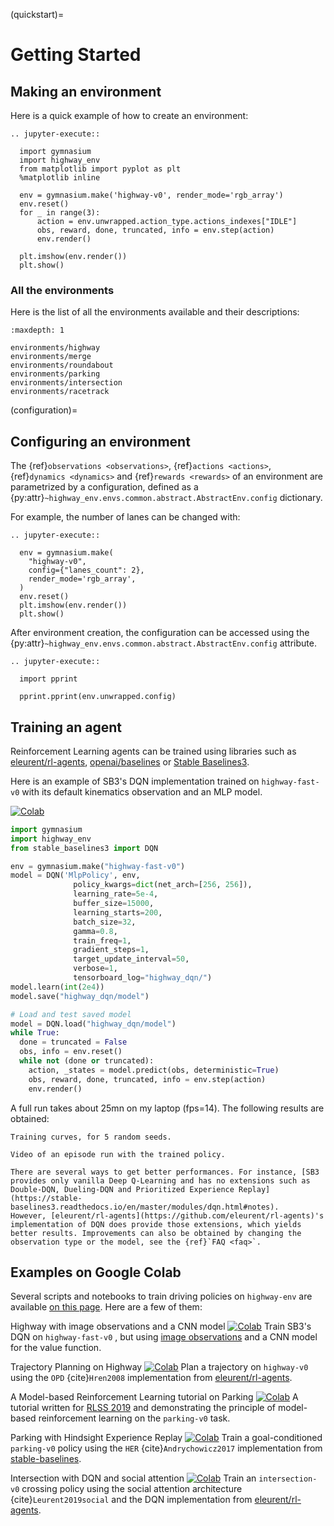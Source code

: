 (quickstart)=
# Getting Started

## Making an environment

Here is a quick example of how to create an environment:

```{eval-rst}
.. jupyter-execute::

  import gymnasium
  import highway_env
  from matplotlib import pyplot as plt
  %matplotlib inline

  env = gymnasium.make('highway-v0', render_mode='rgb_array')
  env.reset()
  for _ in range(3):
      action = env.unwrapped.action_type.actions_indexes["IDLE"]
      obs, reward, done, truncated, info = env.step(action)
      env.render()

  plt.imshow(env.render())
  plt.show()
```

### All the environments

Here is the list of all the environments available and their descriptions:

```{toctree}
:maxdepth: 1

environments/highway
environments/merge
environments/roundabout
environments/parking
environments/intersection
environments/racetrack
```

(configuration)=

## Configuring an environment

The {ref}`observations <observations>`, {ref}`actions <actions>`, {ref}`dynamics <dynamics>` and {ref}`rewards <rewards>`
of an environment are parametrized by a configuration, defined as a
{py:attr}`~highway_env.envs.common.abstract.AbstractEnv.config` dictionary.

For example, the number of lanes can be changed with:


```{eval-rst}
.. jupyter-execute::

  env = gymnasium.make(
    "highway-v0",
    config={"lanes_count": 2},
    render_mode='rgb_array',
  )
  env.reset()
  plt.imshow(env.render())
  plt.show()
```

After environment creation, the configuration can be accessed using the
{py:attr}`~highway_env.envs.common.abstract.AbstractEnv.config` attribute.

```{eval-rst}
.. jupyter-execute::

  import pprint

  pprint.pprint(env.unwrapped.config)
```

## Training an agent

Reinforcement Learning agents can be trained using libraries such as [eleurent/rl-agents](https://github.com/eleurent/rl-agents),
[openai/baselines](https://github.com/openai/baselines) or [Stable Baselines3](https://github.com/DLR-RM/stable-baselines3).

Here is an example of SB3's DQN implementation trained on `highway-fast-v0` with its default kinematics observation and an MLP model.

[colab-badge]: https://colab.research.google.com/assets/colab-badge.svg
[highway_dqn]: https://colab.research.google.com/github/eleurent/highway-env/blob/master/scripts/sb3_highway_dqn.ipynb


[![Colab][colab-badge]][highway_dqn]

```python
import gymnasium
import highway_env
from stable_baselines3 import DQN

env = gymnasium.make("highway-fast-v0")
model = DQN('MlpPolicy', env,
              policy_kwargs=dict(net_arch=[256, 256]),
              learning_rate=5e-4,
              buffer_size=15000,
              learning_starts=200,
              batch_size=32,
              gamma=0.8,
              train_freq=1,
              gradient_steps=1,
              target_update_interval=50,
              verbose=1,
              tensorboard_log="highway_dqn/")
model.learn(int(2e4))
model.save("highway_dqn/model")

# Load and test saved model
model = DQN.load("highway_dqn/model")
while True:
  done = truncated = False
  obs, info = env.reset()
  while not (done or truncated):
    action, _states = model.predict(obs, deterministic=True)
    obs, reward, done, truncated, info = env.step(action)
    env.render()
```

A full run takes about 25mn on my laptop (fps=14). The following results are obtained:

```{figure} https://raw.githubusercontent.com/eleurent/highway-env/gh-media/docs/media/highway_fast_dqn.png
Training curves, for 5 random seeds.
```

```{figure} https://raw.githubusercontent.com/eleurent/highway-env/gh-media/docs/media/highway_fast_dqn.gif
Video of an episode run with the trained policy.
```

```{note}
There are several ways to get better performances. For instance, [SB3 provides only vanilla Deep Q-Learning and has no extensions such as Double-DQN, Dueling-DQN and Prioritized Experience Replay](https://stable-baselines3.readthedocs.io/en/master/modules/dqn.html#notes).
However, [eleurent/rl-agents](https://github.com/eleurent/rl-agents)'s implementation of DQN does provide those extensions, which yields better results. Improvements can also be obtained by changing the observation type or the model, see the {ref}`FAQ <faq>`.
```

## Examples on Google Colab

Several scripts and notebooks to train driving policies on `highway-env` are available [on this page](https://github.com/eleurent/highway-env/tree/master/scripts).
Here are a few of them:

[highway_dqn_cnn]: https://colab.research.google.com/github/eleurent/highway-env/blob/master/scripts/sb3_highway_dqn_cnn.ipynb
[planning_hw]: https://colab.research.google.com/github/eleurent/highway-env/blob/master/scripts/highway_planning.ipynb
[parking_mb]: https://colab.research.google.com/github/eleurent/highway-env/blob/master/scripts/parking_model_based.ipynb
[parking_her]: https://colab.research.google.com/github/eleurent/highway-env/blob/master/scripts/parking_her.ipynb
[dqn_social]: https://colab.research.google.com/github/eleurent/highway-env/blob/master/scripts/intersection_social_dqn.ipynb


Highway with image observations and a CNN model [![Colab][colab-badge]][highway_dqn_cnn]
Train SB3's DQN on `highway-fast-v0` , but using [image observations](#grayscale-image) and a CNN model for the value function.


Trajectory Planning on Highway [![Colab][colab-badge]][planning_hw]
Plan a trajectory on `highway-v0` using the `OPD` {cite}`Hren2008` implementation from [eleurent/rl-agents](<https://github.com/eleurent/rl-agents>).


A Model-based Reinforcement Learning tutorial on Parking [![Colab][colab-badge]][parking_mb]
A tutorial written for [RLSS 2019](<https://rlss.inria.fr/>) and demonstrating the principle of model-based reinforcement learning on the `parking-v0` task.


Parking with Hindsight Experience Replay [![Colab][colab-badge]][parking_her]
Train a goal-conditioned `parking-v0` policy using the `HER` {cite}`Andrychowicz2017` implementation from [stable-baselines](<https://github.com/hill-a/stable-baselines>).


Intersection with DQN and social attention [![Colab][colab-badge]][dqn_social]
Train an `intersection-v0` crossing policy using the social attention architecture {cite}`Leurent2019social` and the DQN implementation from [eleurent/rl-agents](<https://github.com/eleurent/rl-agents>).
